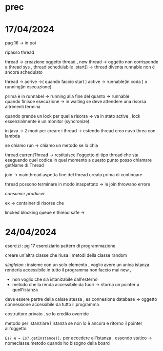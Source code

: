 # prec

# 17/04/2024

pag 16 -> in poi

ripasso thread

thread -> creazione oggetto thread , new thread  -> oggetto non corrisponde a thread sys , thread schedulabile .start() -> thread diventa runnable non è ancora schedulato 

thread -> acrive ->( quando faccio start )
active -> runnable(in coda ) o running(in esecuzione)

prima è in runnabel -> running alla fine del quanto -> runnable  
quando finisce esecuzione -> in waiting se deve attendere una risorsa altrimenti termina

quando prende un lock per quella risorsa -> va in stato active , lock essenzialmente è un monitor (syncronize)

in java -> 
2 modi per creare i thread -> estendo thread
creo nuvo threa con lambda

se chiamo run -> chiamo un metodo se lo chia

thread.currentThread -> restituisce l'oggetto di tipo thread che sta eseguendo quel codice in quel momento a questo punto posso chiamare getName di Thread

join -> mainthread aspetta fine del thread creato prima di continuare

thread possono terminare in modo inaspettato -> le join throwano errore

*consumer producer*

ex -> container di risorse che 

lincked blocking queue è thread safe -> 

# 24/04/2024

esercizi : pg 17 eserciziario
pattern di programmazione 

creare un'altra classe che riusa i metodi della classe random

*singleton* :  insieme con un solo elemento , voglio avere un unica istanza renderla accessibile in tutto il programma non faccio mai new ,
+ non voglio che sia istanizabile dall'esterno
+ metodo che la renda accessibile da fuori -> ritorna un pointer a quell'istanza 

deve essere partre della calsse stessa , es connesione database -> oggetto connessione accessibile da tutto il programma 

costruttore privato , se lo eredito override

metodo per istanziare l'istanza se non lo è ancora e ritorno il pointer all'oggetto 

`Es7 e = Es7.getInstance();` per accedere all'istanza , essendo statico -> nomeclasse.metodo
quando ho bisogno della board 

